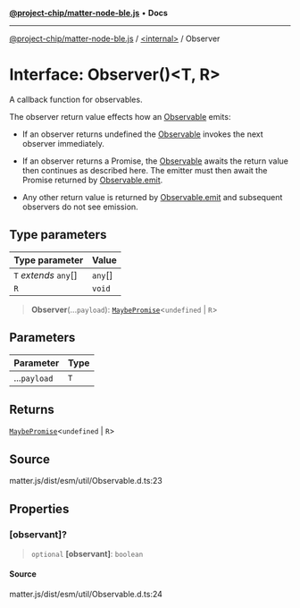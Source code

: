 [**@project-chip/matter-node-ble.js**](../../README.md) • **Docs**

***

[@project-chip/matter-node-ble.js](../../globals.md) / [\<internal\>](../README.md) / Observer

# Interface: Observer()\<T, R\>

A callback function for observables.

The observer return value effects how an [Observable](../README.md#observable) emits:

  - If an observer returns undefined the [Observable](../README.md#observable) invokes the next observer immediately.

  - If an observer returns a Promise, the [Observable](../README.md#observable) awaits the return value then continues as
    described here.  The emitter must then await the Promise returned by [Observable.emit](Observable.md#emit).

  - Any other return value is returned by [Observable.emit](Observable.md#emit) and subsequent observers do not see emission.

## Type parameters

| Type parameter | Value |
| :------ | :------ |
| `T` *extends* `any`[] | `any`[] |
| `R` | `void` |

> **Observer**(...`payload`): [`MaybePromise`](../README.md#maybepromiset)\<`undefined` \| `R`\>

## Parameters

| Parameter | Type |
| :------ | :------ |
| ...`payload` | `T` |

## Returns

[`MaybePromise`](../README.md#maybepromiset)\<`undefined` \| `R`\>

## Source

matter.js/dist/esm/util/Observable.d.ts:23

## Properties

### \[observant\]?

> `optional` **\[observant\]**: `boolean`

#### Source

matter.js/dist/esm/util/Observable.d.ts:24
